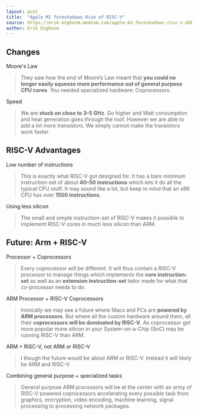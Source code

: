 ```yaml
---
layout: post
title:  "Apple M1 foreshadows Rise of RISC-V"
source: https://erik-engheim.medium.com/apple-m1-foreshadows-risc-v-dd63a62b2562
author: Erik Engheim
---
```


## Changes

Moore's Law

> They saw how the end of Moore’s Law meant that **you could no longer easily squeeze more performance out of general purpose CPU cores**. You needed specialized hardware: Coprocessors.

Speed

> We are **stuck on close to 3–5 GHz**. Go higher and Watt consumption and heat generation goes through the roof. However we are able to add a lot more transistors. We simply cannot make the transistors work faster.

## RISC-V Advantages

Low number of instructions

> This is exactly what RISC-V got designed for. It has a bare minimum instruction-set of about **40–50 instructions** which lets it do all the typical CPU stuff. It may sound like a lot, but keep in mind that an x86 CPU has over **1500 instructions**.

Using less silicon

> The small and simple instruction-set of RISC-V makes it possible to implement RISC-V cores in much less silicon than ARM.

## Future: Arm + RISC-V

Processor + Coprocessors

> Every coprocessor will be different. It will thus contain a RISC-V processor to manage things which implements the **core instruction-set** as well as an **extension instruction-set** tailor made for what that co-processor needs to do.

ARM Processor + RISC-V Coprocessors

> Ironically we may see a future where Macs and PCs are **powered by ARM processors**. But where all the custom hardware around them, all their **coprocessors will be dominated by RISC-V**. As coprocessor get more popular more silicon in your System-on-a-Chip (SoC) may be running RISC-V than ARM.

ARM + RISC-V, not ARM or RISC-V

> I though the future would be about ARM or RISC-V. Instead it will likely be ARM and RISC-V.

Combining general purpose + specialized tasks

> General purpose ARM processors will be at the center with an army of RISC-V powered coprocessors accelerating every possible task from graphics, encryption, video encoding, machine learning, signal processing to processing network packages.
